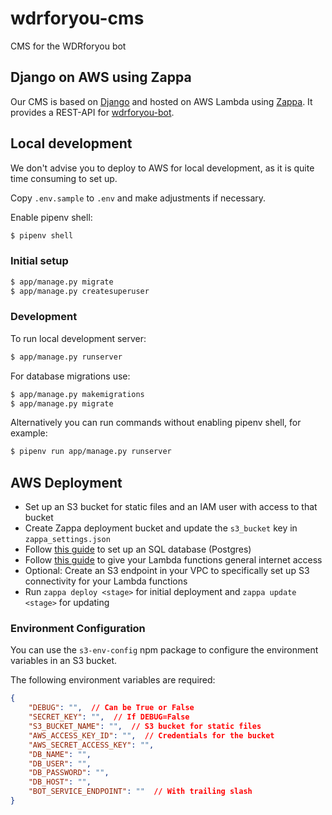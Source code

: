# wdrforyou-cms
CMS for the WDRforyou bot

## Django on AWS using Zappa
Our CMS is based on [Django](https://www.djangoproject.com/) and hosted on AWS Lambda using [Zappa](https://zappa.io).
It provides a REST-API for [wdrforyou-bot](https://github.com/wdr-data/wdrforyou-bot).


## Local development
We don't advise you to deploy to AWS for local development, as it is quite time consuming to set up.

Copy `.env.sample` to `.env` and make adjustments if necessary.

Enable pipenv shell:
```bash
$ pipenv shell
```

### Initial setup
```bash
$ app/manage.py migrate
$ app/manage.py createsuperuser
```

### Development
To run local development server:
```bash
$ app/manage.py runserver
```
For database migrations use:

```bash
$ app/manage.py makemigrations
$ app/manage.py migrate
```

Alternatively you can run commands without enabling pipenv shell, for example:
```bash
$ pipenv run app/manage.py runserver
```

## AWS Deployment
- Set up an S3 bucket for static files and an IAM user with access to that bucket
- Create Zappa deployment bucket and update the `s3_bucket` key in `zappa_settings.json`
- Follow [this guide](https://edgarroman.github.io/zappa-django-guide/walk_database/) to set up an SQL database (Postgres)
- Follow [this guide](https://aws.amazon.com/premiumsupport/knowledge-center/internet-access-lambda-function/) to give your Lambda functions general internet access
- Optional: Create an S3 endpoint in your VPC to specifically set up S3 connectivity for your Lambda functions
- Run `zappa deploy <stage>` for initial deployment and `zappa update <stage>` for updating

### Environment Configuration
You can use the `s3-env-config` npm package to configure the environment variables in an S3 bucket.

The following environment variables are required:

```json
{
    "DEBUG": "",  // Can be True or False
    "SECRET_KEY": "",  // If DEBUG=False
    "S3_BUCKET_NAME": "",  // S3 bucket for static files
    "AWS_ACCESS_KEY_ID": "",  // Credentials for the bucket
    "AWS_SECRET_ACCESS_KEY": "",
    "DB_NAME": "",
    "DB_USER": "",
    "DB_PASSWORD": "",
    "DB_HOST": "",
    "BOT_SERVICE_ENDPOINT": ""  // With trailing slash
}
```
